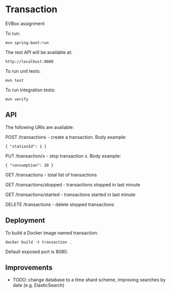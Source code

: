 # Transaction

EVBox assignment

To run:

    mvn spring-boot:run

The rest API will be available at:

    http://localhost:8080

To run unit tests:

    mvn test
    
To run integration tests:

    mvn verify   

## API

The following URIs are available:

POST /transactions - create a transaction. Body example:

    { "stationId": 1 }

PUT /transaction/x - stop transaction x. Body example:
                                       
    { "consumption": 20 }

GET /transactions - total list of transactions

GET /transactions/stopped - transactions stopped in last minute

GET /transactions/started - transactions started in last minute

DELETE /transactions - delete stopped transactions

## Deployment

To build a Docker image named transaction:

    docker build -t transaction .
    
Default exposed port is 8080.

## Improvements

- TODO: change database to a time shard scheme, improving searches by date (e.g. ElasticSearch)
